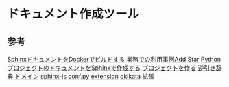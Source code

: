 # ドキュメント作成ツール

## 参考

[SphinxドキュメントをDockerでビルドする][*1]
[業務での利用事例Add Star][*2]
[PythonプロジェクトのドキュメントをSphinxで作成する][*3]
[プロジェクトを作る][*4]
[逆引き辞典][*5]
[ドメイン][*6]
[sphinx-js][*7]
[conf.py][*8]
[extension][*9]
[okikata][*10]
[拡張][*11]

[*1]:http://www.rhoboro.com/2016/09/04/docker-build-sphinx.html
[*2]:http://sphinx-users.jp/event/20101203_jus_benkyoukai/practical_sample/index.html
[*3]:http://qiita.com/icoxfog417/items/9e2eb932b61aa9b9e427
[*4]:http://sphinx-users.jp/gettingstarted/make_project.html#id2
[*5]:http://sphinx-users.jp/reverse-dict/index.html
[*6]:http://www.sphinx-doc.org/ja/stable/domains.html
[*7]:https://github.com/erikrose/sphinx-js
[*8]:http://www.sphinx-doc.org/ja/stable/config.html
[*9]:http://tk0miya.hatenablog.com/entry/20111206/p1
[*10]:http://oktavia.info/ja/pages/what/what.html
[*11]:http://sphinx.shibu.jp/extensions.html
